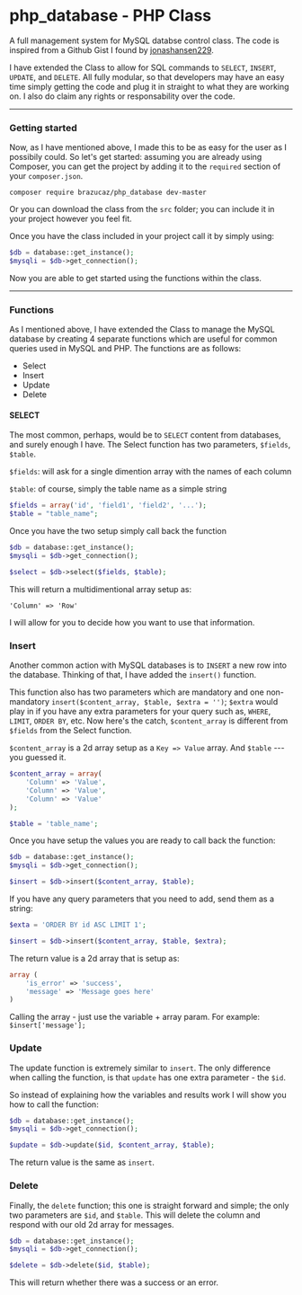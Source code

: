 # php_database - PHP Class
A full management system for MySQL databse control class. The code is inspired from a Github Gist I found by [jonashansen229](https://gist.github.com/jonashansen229/4534794).

I have extended the Class to allow for SQL commands to `SELECT`, `INSERT`, `UPDATE`, and `DELETE`. All fully modular, so that developers may have an easy time simply getting the code and plug it in straight to what they are working on. I also do claim any rights or responsability over the code.

---

### Getting started

Now, as I have mentioned above, I made this to be as easy for the user as I possibily could. So let's get started: assuming you are already using Composer, you can get the project by adding it to the `required` section of your `composer.json`.

```
composer require brazucaz/php_database dev-master
```

Or you can download the class from the `src` folder; you can include it in your project however you feel fit.

Once you have the class included in your project call it by simply using:

```php
$db = database::get_instance();
$mysqli = $db->get_connection();
```

Now you are able to get started using the functions within the class.

---

### Functions

As I mentioned above, I have extended the Class to manage the MySQL database by creating 4 separate functions which are useful for common queries used in MySQL and PHP. The functions are as follows:

* Select
* Insert
* Update
* Delete

#### SELECT

The most common, perhaps, would be to `SELECT` content from databases, and surely enough I have. The Select function has two parameters, `$fields`, `$table`.


`$fields`: will ask for a single dimention array with the names of each column

`$table`: of course, simply the table name as a simple string

```php
$fields = array('id', 'field1', 'field2', '...');
$table = "table_name";
```
Once you have the two setup simply call back the function

```php
$db = database::get_instance();
$mysqli = $db->get_connection();

$select = $db->select($fields, $table);
```

This will return a multidimentional array setup as:

```
'Column' => 'Row'
```

I will allow for you to decide how you want to use that information.

### Insert

Another common action with MySQL databases is to `INSERT` a new row into the database. Thinking of that, I have added the `insert()` function.

This function also has two parameters which are mandatory and one non-mandatory `insert($content_array, $table, $extra = '')`; `$extra` would play in if you have any extra parameters for your query such as, `WHERE`, `LIMIT`, `ORDER BY`, etc. Now here's the catch, `$content_array` is different from `$fields` from the Select function.

`$content_array` is a 2d array setup as a `Key => Value` array. And `$table` --- you guessed it.

```php
$content_array = array(
    'Column' => 'Value',
    'Column' => 'Value',
    'Column' => 'Value'
);

$table = 'table_name';
```

Once you have setup the values you are ready to call back the function:

```php
$db = database::get_instance();
$mysqli = $db->get_connection();

$insert = $db->insert($content_array, $table);
```

If you have any query parameters that you need to add, send them as a string:

```php
$exta = 'ORDER BY id ASC LIMIT 1';

$insert = $db->insert($content_array, $table, $extra);
```

The return value is a 2d array that is setup as:

```php
array (
    'is_error' => 'success',
    'message' => 'Message goes here'
)
```

Calling the array - just use the variable + array param. For example: `$insert['message'];`

### Update

The update function is extremely similar to `insert`. The only difference when calling the function, is that `update` has one extra parameter - the `$id`.

So instead of explaining how the variables and results work I will show you how to call the function:

```php
$db = database::get_instance();
$mysqli = $db->get_connection();

$update = $db->update($id, $content_array, $table);
```

The return value is the same as `insert`.

### Delete

Finally, the `delete` function; this one is straight forward and simple; the only two parameters are `$id`, and `$table`. This will delete the column and respond with our old 2d array for messages.

```php
$db = database::get_instance();
$mysqli = $db->get_connection();

$delete = $db->delete($id, $table);
```

This will return whether there was a success or an error.
